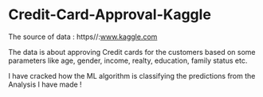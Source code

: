 # Credit-Card-Approval-Kaggle

The source of data : https//:www.kaggle.com

The data is about approving Credit cards for the customers based on some parameters like age, gender, income, realty, education, family status etc. 

I have cracked how the ML algorithm is classifying the predictions from the Analysis I have made ! 
